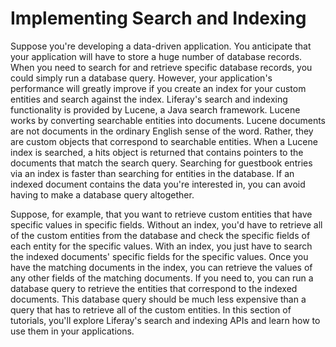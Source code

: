 # Implementing Search and Indexing

Suppose you're developing a data-driven application. You anticipate that your
application will have to store a huge number of database records. When you need
to search for and retrieve specific database records, you could simply run a
database query. However, your application's performance will greatly improve if
you create an index for your custom entities and search against the index.
Liferay's search and indexing functionality is provided by Lucene, a Java search
framework. Lucene works by converting searchable entities into documents. Lucene
documents are not documents in the ordinary English sense of the word. Rather,
they are custom objects that correspond to searchable entities. When a Lucene
index is searched, a hits object is returned that contains pointers to the
documents that match the search query. Searching for guestbook entries via an
index is faster than searching for entities in the database. If an indexed
document contains the data you're interested in, you can avoid having to make a
database query altogether.

Suppose, for example, that you want to retrieve custom entities that have
specific values in specific fields. Without an index, you'd have to retrieve all
of the custom entities from the database and check the specific fields of each
entity for the specific values. With an index, you just have to search the
indexed documents' specific fields for the specific values. Once you have the
matching documents in the index, you can retrieve the values of any other fields
of the matching documents. If you need to, you can run a database query to
retrieve the entities that correspond to the indexed documents. This database
query should be much less expensive than a query that has to retrieve all of the
custom entities. In this section of tutorials, you'll explore Liferay's search
and indexing APIs and learn how to use them in your applications.
